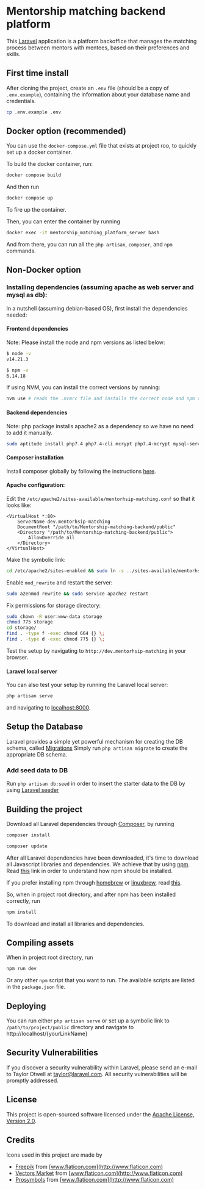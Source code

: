 # Mentorship matching backend platform

This [Laravel](https://laravel.com/docs/8.x/) application is a platform backoffice that manages the matching process
between mentors with mentees, based on their
preferences and skills.

## First time install

After cloning the project, create an `.env` file (should be a copy of `.env.example`),
containing the information about your database name and credentials.

```bash
cp .env.example .env
```

## Docker option (recommended)

You can use the `docker-compose.yml` file that exists at project roo, to quickly set up a docker container.

To build the docker container, run:

```bash
docker compose build
```

And then run

```bash
docker compose up
```

To fire up the container.

Then, you can enter the container by running

```bash
docker exec -it mentorship_matching_platform_server bash
```

And from there, you can run all the `php artisan`, `composer`, and `npm` commands.

## Non-Docker option

### Installing dependencies (assuming apache as web server and mysql as db):

In a nutshell (assuming debian-based OS), first install the dependencies needed:

#### Frontend dependencies

Note: Please install the node and npm versions as listed below:

```bash
$ node -v
v14.21.3

$ npm -v
6.14.18
```

If using NVM, you can install the correct versions by running:

```bash
nvm use # reads the .nvmrc file and installs the correct node and npm versions
```

#### Backend dependencies

Note: php package installs apache2 as a dependency so we have no need to add it manually.

```bash
sudo aptitude install php7.4 php7.4-cli mcrypt php7.4-mcrypt mysql-server php7.4-mysql
```

#### Composer installation

Install composer globally by following the instructions [here](https://getcomposer.org/download/).

#### Apache configuration:

Edit the `/etc/apache2/sites-available/mentorhsip-matching.conf` so that it looks like:

```text
<VirtualHost *:80>
    ServerName dev.mentorhsip-matching
    DocumentRoot "/path/to/Mentorship-matching-backend/public"
    <Directory "/path/to/Mentorship-matching-backend/public">
        AllowOverride all
    </Directory>
</VirtualHost>
```

Make the symbolic link:

```bash
cd /etc/apache2/sites-enabled && sudo ln -s ../sites-available/mentorhsip-matching.conf
```

Enable `mod_rewrite` and restart the server:

```bash
sudo a2enmod rewrite && sudo service apache2 restart
```

Fix permissions for storage directory:

```bash
sudo chown -R user:www-data storage
chmod 775 storage
cd storage/
find . -type f -exec chmod 664 {} \;
find . -type d -exec chmod 775 {} \;
```

Test the setup by navigating to `http://dev.mentorhsip-matching` in your browser.

#### Laravel local server

You can also test your setup by running the Laravel local server:

```bash
php artisan serve
```

and navigating to [localhost:8000](http://localhost:8000).

## Setup the Database

Laravel provides a simple yet powerful mechanism for creating the DB schema,
called [Migrations](https://laravel.com/docs/6.0/migrations)
Simply run ```php artisan migrate``` to create the appropriate DB schema.

### Add seed data to DB

Run ```php artisan db:seed``` in order to insert the starter data to the DB by
using [Laravel seeder](https://laravel.com/docs/6.0/seeding)

## Building the project

Download all Laravel dependencies through [Composer](https://laravel.com/docs/6.0/installation), by running

```bash
composer install

composer update
```

After all Laravel dependencies have been downloaded, it's time to download all Javascript libraries and dependencies.
We achieve that by using [npm](http://blog.npmjs.org/post/85484771375/how-to-install-npm).
Read [this](https://www.digitalocean.com/community/tutorials/how-to-install-node-js-on-an-ubuntu-14-04-server) link in
order to understand how npm should be installed.

If you prefer installing npm through [homebrew](http://brew.sh/) or [linuxbrew](http://linuxbrew.sh/),
read [this](http://blog.teamtreehouse.com/install-node-js-npm-linux).

So, when in project root directory, and after npm has been installed correctly, run

```bash
npm install
```

To download and install all libraries and dependencies.

## Compiling assets

When in project root directory, run

```bash
npm run dev
```

Or any other `npm` script that you want to run. The available scripts are listed in the `package.json` file.

## Deploying

You can run either  ```php artisan serve``` or set up a symbolic link to ```/path/to/project/public``` directory and
navigate to http://localhost/{yourLinkName}

## Security Vulnerabilities

If you discover a security vulnerability within Laravel, please send an e-mail to Taylor Otwell at taylor@laravel.com.
All security vulnerabilities will be promptly addressed.

## License

This project is open-sourced software licensed under
the [Apache License, Version 2.0](https://www.apache.org/licenses/LICENSE-2.0).

## Credits

Icons used in this project are made by

- [Freepik](http://www.flaticon.com/authors/freepik) from [www.flaticon.com](http://www.flaticon.com)
- [Vectors Market](http://www.flaticon.com/authors/vectors-market) from [www.flaticon.com](http://www.flaticon.com)
- [Prosymbols](http://www.flaticon.com/authors/prosymbols)  from [www.flaticon.com](http://www.flaticon.com)
